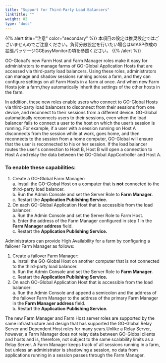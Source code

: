 ```yaml
---
title: "Support for Third-Party Load Balancers"
linkTitle: ""
weight: 02
type: "docs"
---
```


{{% alert title="注意" color="secondary" %}}
本項目の設定は推奨設定ではございませんのでご注意ください。負荷分散設定を行いたい場合はkitASP作成の拡張パッケージGGEasyMonitorの項を参照ください。
{{% /alert %}}

GO-Global's new Farm Host and Farm Manager roles make it easy for administrators to manage farms of GO-Global Application Hosts that are accessed via third-party load balancers. Using these roles, administrators can manage and shadow sessions running across a farm, and they can configure settings on all Farm Hosts in a farm at once. And when new Farm Hosts join a farm,they automatically inherit the settings of the other hosts in the farm.

In addition, these new roles enable users who connect to GO-Global Hosts via third-party load balancers to disconnect from their sessions from one device, and reconnect to their sessions from a different device. GO-Global automatically reconnects users to their sessions, even when the load balancer fails to connect a user to the host on which the user’s session is running. For example, if a user with a session running on Host A disconnects from the session while at work, goes home, and then reconnects to the session from a home computer, GO-Global will ensure that the user is reconnected to his or her session. If the load balancer routes the user's connection to Host B, Host B will open a connection to Host A and relay the data between the GO-Global AppController and Host A.

### To enable these capabilities:

1. Create a GO-Global Farm Manager:<br>
	a. Install the GO-Global Host on a computer that is **not** connected to the third-party load balancer.<br>
	b. Run the Admin Console and set the Server Role to **Farm Manager.** <br>
	c. Restart the **Application Publishing Service.** <br>
2. On each GO-Global Application Host that is accessible from the load balancer:<br>
	a. Run the Admin Console and set the Server Role to Farm Host.<br>
	b. Enter the address of the Farm Manager configured in step 1 in the **Farm Manager address** field.<br>
	c. Restart the **Application Publishing Service.**<br>

Administrators can provide High Availability for a farm by configuring a failover Farm Manager as follows:

1. Create a failover Farm Manager:<br>
	a. Install the GO-Global Host on another computer that is not connected to the third-party load balancer.<br>
	b. Run the Admin Console and set the Server Role to **Farm Manager.** <br>
	c. Restart the **Application Publishing Service.** <br>
2. On each GO-Global Application Host that is accessible from the load balancer:<br>
	a. Run the Admin Console and append a semicolon and the address of the failover Farm Manager to the address of the primary Farm Manager in the **Farm Manager address** field.<br>
	b. Restart the **Application Publishing Service.** <br>

The new Farm Manager and Farm Host server roles are supported by the same infrastructure and design that has supported the GO-Global Relay Server and Dependent Host roles for many years.Unlike a Relay Server, however, a Farm Manager does not relay data between GO-Global clients and hosts and is, therefore, not subject to the same scalability limits as a Relay Server. A Farm Manager keeps track of all sessions running in a farm, but unless an administrator is shadowing a session, no data from applications running in a session passes through the Farm Manager.

 